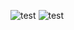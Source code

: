 ![test](https://github.com/user-attachments/assets/39aa2c96-9945-4404-9d53-1baf007dd273)
![test](https://github.com/user-attachments/assets/f2082af9-a078-4dfa-8969-90622617d1ef)
